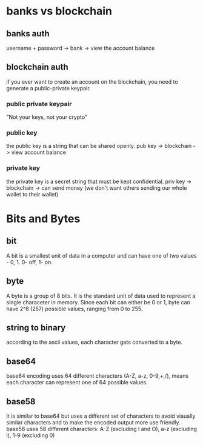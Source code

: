 # banks vs blockchain
## banks auth
username + password -> bank -> view the account balance

## blockchain auth
if you ever want to create an account on the blockchain, you need to generate a public-private keypair.
### public private keypair
"Not your keys, not your crypto"

### public key
the public key is a string that can be shared openly.
pub key -> blockchain -> view account balance

### private key
the private key is a secret string that must be kept confidential.
priv key -> blockchain -> can send money (we don't want others sending our whole wallet to their wallet)

# Bits and Bytes
## bit
A bit is a smallest unit of data in a computer and can have one of two values - 0, 1.
0- off, 1- on.
## byte
A byte is a group of 8 bits.
It is the standard unit of data used to represent a single characeter in memory. Since each bit can either be 0 or 1, byte can have 2^8 (257) possible values, ranging from 0 to 255.

## string to binary
according to the ascii values, each character gets converted to a byte.

## base64
base64 encoding uses 64 different characters (A-Z, a-z, 0-9,+,/), means each character can represent one of 64 possible values.

## base58
It is similar to base64 but uses a different set of characters to avoid viaually similar characters and to make the encoded output more use friendly.
base58 uses 58 different characters: A-Z (excluding I and O), a-z (excluding l), 1-9 (excluding 0)

